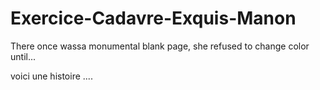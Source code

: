 # Exercice-Cadavre-Exquis-Manon

There once wassa monumental blank page, 
she refused to change color until...

voici une histoire ....



